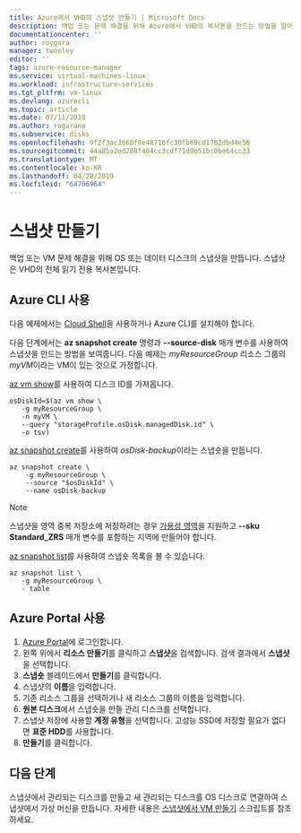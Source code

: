 ```yaml
---
title: Azure에서 VHD의 스냅샷 만들기 | Microsoft Docs
description: 백업 또는 문제 해결을 위해 Azure에서 VHD의 복사본을 만드는 방법을 알아봅니다.
documentationcenter: ''
author: roygara
manager: twooley
editor: ''
tags: azure-resource-manager
ms.service: virtual-machines-linux
ms.workload: infrastructure-services
ms.tgt_pltfrm: vm-linux
ms.devlang: azurecli
ms.topic: article
ms.date: 07/11/2018
ms.author: rogarana
ms.subservice: disks
ms.openlocfilehash: 9f2f3ac3668f0e48716fc30fb69cd1782dbd4e56
ms.sourcegitcommit: 44a85a2ed288f484cc3cdf71d9b51bc0be64cc33
ms.translationtype: MT
ms.contentlocale: ko-KR
ms.lasthandoff: 04/28/2019
ms.locfileid: "64706964"
---
```

# <a name="create-a-snapshot"></a>스냅샷 만들기 

백업 또는 VM 문제 해결을 위해 OS 또는 데이터 디스크의 스냅샷을 만듭니다. 스냅샷은 VHD의 전체 읽기 전용 복사본입니다. 

## <a name="use-azure-cli"></a>Azure CLI 사용 

다음 예제에서는 [Cloud Shell](https://shell.azure.com/bash)을 사용하거나 Azure CLI를 설치해야 합니다.

다음 단계에서는 **az snapshot create** 명령과 **--source-disk** 매개 변수를 사용하여 스냅샷을 만드는 방법을 보여줍니다. 다음 예제는 *myResourceGroup* 리소스 그룹의 *myVM*이라는 VM이 있는 것으로 가정합니다.

[az vm show](/cli/azure/vm#az-vm-show)를 사용하여 디스크 ID를 가져옵니다.

```azurecli-interactive
osDiskId=$(az vm show \
   -g myResourceGroup \
   -n myVM \
   --query "storageProfile.osDisk.managedDisk.id" \
   -o tsv)
```

[az snapshot create](/cli/azure/snapshot#az-snapshot-create)를 사용하여 *osDisk-backup*이라는 스냅숏을 만듭니다.

```azurecli-interactive
az snapshot create \
    -g myResourceGroup \
    --source "$osDiskId" \
    --name osDisk-backup
```

> [!NOTE]
> 스냅샷을 영역 중복 저장소에 저장하려는 경우 [가용성 영역](../../availability-zones/az-overview.md)을 지원하고 **--sku Standard_ZRS** 매개 변수를 포함하는 지역에 만들어야 합니다.

[az snapshot list](/cli/azure/snapshot#az-snapshot-list)를 사용하여 스냅숏 목록을 볼 수 있습니다.

```azurecli-interactive
az snapshot list \
   -g myResourceGroup \
   - table
```

## <a name="use-azure-portal"></a>Azure Portal 사용 

1. [Azure Portal](https://portal.azure.com)에 로그인합니다.
2. 왼쪽 위에서 **리소스 만들기**를 클릭하고 **스냅샷**을 검색합니다. 검색 결과에서 **스냅샷**을 선택합니다.
3. **스냅숏** 블레이드에서 **만들기**를 클릭합니다.
4. 스냅샷의 **이름**을 입력합니다.
5. 기존 리소스 그룹을 선택하거나 새 리소스 그룹의 이름을 입력합니다. 
7. **원본 디스크**에서 스냅숏을 만들 관리 디스크를 선택합니다.
8. 스냅샷 저장에 사용할 **계정 유형**을 선택합니다. 고성능 SSD에 저장할 필요가 없다면 **표준 HDD**를 사용합니다.
9. **만들기**를 클릭합니다.


## <a name="next-steps"></a>다음 단계

 스냅샷에서 관리되는 디스크를 만들고 새 관리되는 디스크를 OS 디스크로 연결하여 스냅샷에서 가상 머신을 만듭니다. 자세한 내용은 [스냅샷에서 VM 만들기](./../scripts/virtual-machines-linux-cli-sample-create-vm-from-snapshot.md?toc=%2fcli%2fmodule%2ftoc.json) 스크립트를 참조하세요.

